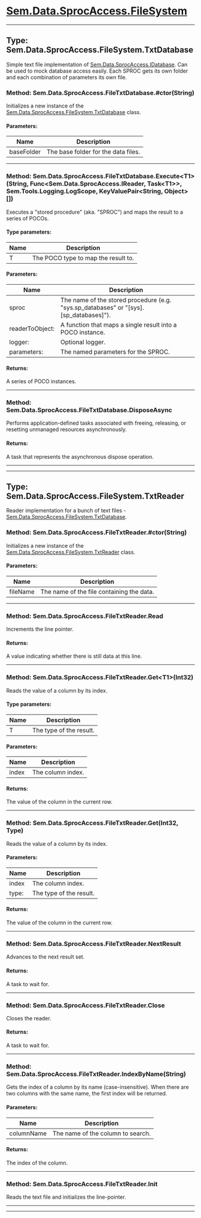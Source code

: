 # [Sem.Data.SprocAccess.FileSystem](#Sem.Data.SprocAccess.FileSystem)

---
## Type: Sem.Data.SprocAccess.FileSystem.TxtDatabase

 Simple text file implementation of [Sem.Data.SprocAccess.IDatabase](Sem.Data.SprocAccess.md#type-semdatasprocaccessidatabase). Can be used to mock database access easily. Each SPROC gets its own folder and each combination of parameters its own file. 



### Method: Sem.Data.SprocAccess.FileTxtDatabase.#ctor(String)

 Initializes a new instance of the [Sem.Data.SprocAccess.FileSystem.TxtDatabase](Sem.Data.SprocAccess.FileSystem.md#type-semdatasprocaccessfilesystemtxtdatabase) class. 

#### Parameters:
|Name | Description |
|-----|------|
|baseFolder|The base folder for the data files.|


---
### Method: Sem.Data.SprocAccess.FileTxtDatabase.Execute\<T1>(String, Func\<Sem.Data.SprocAccess.IReader, Task\<T1>>, Sem.Tools.Logging.LogScope, KeyValuePair\<String, Object>[])

 Executes a "stored procedure" (aka. "SPROC") and maps the result to a series of POCOs. 

#### Type parameters:
|Name | Description |
|-----|------|
|T|The POCO type to map the result to.|
#### Parameters:
|Name | Description |
|-----|------|
|sproc|The name of the stored procedure (e.g. "sys.sp_databases" or "[sys].[sp_databases]").|
|readerToObject: |A function that maps a single result into a POCO instance.|
|logger: |Optional logger.|
|parameters: |The named parameters for the SPROC.|

#### Returns:
A series of POCO instances.



---
### Method: Sem.Data.SprocAccess.FileTxtDatabase.DisposeAsync

Performs application-defined tasks associated with freeing, releasing, or resetting unmanaged resources asynchronously.


#### Returns:
A task that represents the asynchronous dispose operation.



---
---
## Type: Sem.Data.SprocAccess.FileSystem.TxtReader

 Reader implementation for a bunch of text files - [Sem.Data.SprocAccess.FileSystem.TxtDatabase](Sem.Data.SprocAccess.FileSystem.md#type-semdatasprocaccessfilesystemtxtdatabase). 



### Method: Sem.Data.SprocAccess.FileTxtReader.#ctor(String)

 Initializes a new instance of the [Sem.Data.SprocAccess.FileSystem.TxtReader](Sem.Data.SprocAccess.FileSystem.md#type-semdatasprocaccessfilesystemtxtreader) class. 

#### Parameters:
|Name | Description |
|-----|------|
|fileName|The name of the file containing the data.|


---
### Method: Sem.Data.SprocAccess.FileTxtReader.Read

 Increments the line pointer. 


#### Returns:
A value indicating whether there is still data at this line.



---
### Method: Sem.Data.SprocAccess.FileTxtReader.Get\<T1>(Int32)

 Reads the value of a column by its index. 

#### Type parameters:
|Name | Description |
|-----|------|
|T|The type of the result.|
#### Parameters:
|Name | Description |
|-----|------|
|index|The column index.|

#### Returns:
The value of the column in the current row.



---
### Method: Sem.Data.SprocAccess.FileTxtReader.Get(Int32, Type)

 Reads the value of a column by its index. 

#### Parameters:
|Name | Description |
|-----|------|
|index|The column index.|
|type: |The type of the result.|

#### Returns:
The value of the column in the current row.



---
### Method: Sem.Data.SprocAccess.FileTxtReader.NextResult

 Advances to the next result set. 


#### Returns:
A task to wait for.



---
### Method: Sem.Data.SprocAccess.FileTxtReader.Close

 Closes the reader. 


#### Returns:
A task to wait for.



---
### Method: Sem.Data.SprocAccess.FileTxtReader.IndexByName(String)

 Gets the index of a column by its name (case-insensitive). When there are two columns with the same name, the first index will be returned. 

#### Parameters:
|Name | Description |
|-----|------|
|columnName|The name of the column to search.|

#### Returns:
The index of the column.



---
### Method: Sem.Data.SprocAccess.FileTxtReader.Init

 Reads the text file and initializes the line-pointer. 



---


---
